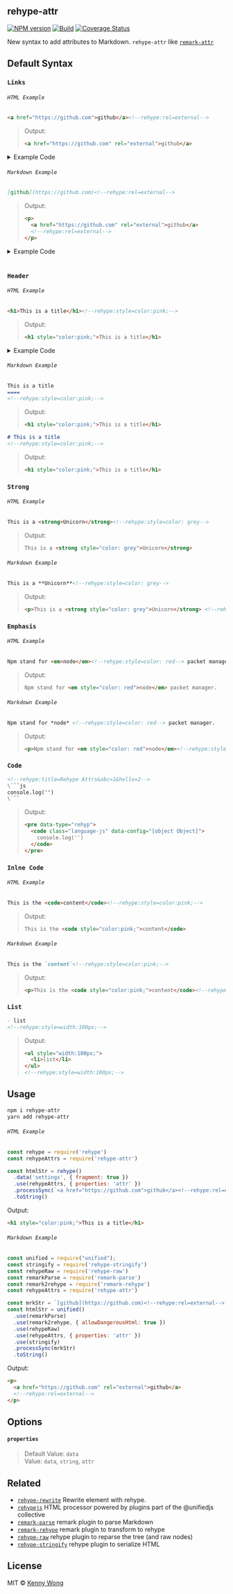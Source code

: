 rehype-attr
---

[![NPM version](https://img.shields.io/npm/v/rehype-attr.svg?style=flat)](https://npmjs.org/package/rehype-attr)
[![Build](https://github.com/jaywcjlove/rehype-attr/actions/workflows/ci.yml/badge.svg)](https://github.com/jaywcjlove/rehype-attr/actions/workflows/ci.yml)
[![Coverage Status](https://coveralls.io/repos/github/jaywcjlove/rehype-attr/badge.svg?branch=main)](https://coveralls.io/github/jaywcjlove/rehype-attr?branch=main)

New syntax to add attributes to Markdown. `rehype-attr` like [`remark-attr`](https://github.com/arobase-che/remark-attr)

## Default Syntax

### `Links`

###### `HTML Example`

```html
<a href="https://github.com">github</a><!--rehype:rel=external-->
```

> Output: 
> ```html
> <a href="https://github.com" rel="external">github</a>
> ```

<details>
<summary>Example Code</summary>

```js
const rehype = require('rehype')
const rehypeAttrs = require('rehype-attr')

const htmlStr = rehype()
  .data('settings', { fragment: true })
  .use(rehypeAttrs, { properties: 'attr' })
  .processSync(`<a href="https://github.com">github</a><!--rehype:rel=external-->`)
  .toString()
```

</details>

###### `Markdown Example`

```markdown
[github](https://github.com)<!--rehype:rel=external-->
```

> Output: 
> ```html
> <p>
>   <a href="https://github.com" rel="external">github</a>
>   <!--rehype:rel=external-->
> </p>
> ```


<details>
<summary>Example Code</summary>

```js
const unified = require("unified");
const stringify = require('rehype-stringify')
const rehypeRaw = require('rehype-raw')
const remark2rehype = require('remark-rehype')
const remarkParse = require('remark-parse')
const rehypeAttrs = require('rehype-attr')

const htmlStr = unified()
  .use(remarkParse)
  .use(remark2rehype, { allowDangerousHtml: true })
  .use(rehypeRaw)
  .use(rehypeAttrs, { properties: 'attr' })
  .use(stringify)
  .processSync(`[github](https://github.com)<!--rehype:rel=external-->`)
  .toString()
```

</details>

<br />

### `Header`

###### `HTML Example`

```html
<h1>This is a title</h1><!--rehype:style=color:pink;-->
```

> Output: 
> ```html
> <h1 style="color:pink;">This is a title</h1>
> ```

<details>
<summary>Example Code</summary>

```js
const rehype = require('rehype')
const rehypeAttrs = require('rehype-attr')

const htmlStr = rehype()
  .data('settings', { fragment: true })
  .use(rehypeAttrs, { properties: 'attr' })
  .processSync(`<h1>This is a title</h1><!--rehype:style=color:pink;-->`)
  .toString()
```

</details>

###### `Markdown Example`

```markdown
This is a title
====
<!--rehype:style=color:pink;-->
```

> Output:
> ```html
> <h1 style="color:pink;">This is a title</h1>
> ```

```markdown
# This is a title
<!--rehype:style=color:pink;-->
```

> Output:
> ```html
> <h1 style="color:pink;">This is a title</h1>
> ```

### `Strong`

###### `HTML Example`

```html
This is a <strong>Unicorn</strong><!--rehype:style=color: grey-->
```

> Output: 
> ```html
> This is a <strong style="color: grey">Unicorn</strong>
> ```

###### `Markdown Example`

```markdown
This is a **Unicorn**<!--rehype:style=color: grey-->
```

> Output:
> ```html
> <p>This is a <strong style="color: grey">Unicorn</strong> <!--rehype:style=color: grey--></p>
> ```

### `Emphasis`

###### `HTML Example`

```html
Npm stand for <em>node</em><!--rehype:style=color: red--> packet manager.
```

> Output: 
> ```html
> Npm stand for <em style="color: red">node</em> packet manager.
> ```

###### `Markdown Example`

```markdown
Npm stand for *node* <!--rehype:style=color: red--> packet manager.
```

> Output:
> 
> ```html
> <p>Npm stand for <em style="color: red">node</em><!--rehype:style=color: red--> packet manager.</p>
> ```

### `Code`

```markdown
<!--rehype:title=Rehype Attrs&abc=1&hello=2-->
\```js
console.log('')
\```
```

> Output:
> 
> ```html
> <pre data-type="rehyp">
>   <code class="language-js" data-config="[object Object]">
>     console.log('')
>   </code>
> </pre>
> ```

### `Inlne Code`

###### `HTML Example`

```html
This is the <code>content</code><!--rehype:style=color:pink;-->
```

> Output: 
> ```html
> This is the <code style="color:pink;">content</code>
> ```

###### `Markdown Example`

```markdown
This is the `content`<!--rehype:style=color:pink;-->
```

> Output:
> 
> ```html
> <p>This is the <code style="color:pink;">content</code><!--rehype:style=color:pink;--></p>
> ```

### `List`

```markdown
- list
<!--rehype:style=width:100px;-->
```

> Output:
> 
> ```html
> <ul style="width:100px;">
>   <li>list</li>
> </ul>
> <!--rehype:style=width:100px;-->
> ```

## Usage

```bash
npm i rehype-attr
yarn add rehype-attr
```

###### `HTML Example`

```js
const rehype = require('rehype')
const rehypeAttrs = require('rehype-attr')

const htmlStr = rehype()
  .data('settings', { fragment: true })
  .use(rehypeAttrs, { properties: 'attr' })
  .processSync(`<a href="https://github.com">github</a><!--rehype:rel=external-->`)
  .toString()
```

Output: 
```html
<h1 style="color:pink;">This is a title</h1>
```

###### `Markdown Example`

```js
const unified = require("unified");
const stringify = require('rehype-stringify')
const rehypeRaw = require('rehype-raw')
const remarkParse = require('remark-parse')
const remark2rehype = require('remark-rehype')
const rehypeAttrs = require('rehype-attr')

const mrkStr = `[github](https://github.com)<!--rehype:rel=external-->`
const htmlStr = unified()
  .use(remarkParse)
  .use(remark2rehype, { allowDangerousHtml: true })
  .use(rehypeRaw)
  .use(rehypeAttrs, { properties: 'attr' })
  .use(stringify)
  .processSync(mrkStr)
  .toString()
```

Output: 

```html
<p>
  <a href="https://github.com" rel="external">github</a>
  <!--rehype:rel=external-->
</p>
```

## Options

#### `properties`

> Default Value: `data`  
> Value: `data`, `string`, `attr`

## Related

- [`rehype-rewrite`](https://github.com/jaywcjlove/rehype-rewrite) Rewrite element with rehype.
- [`rehypejs`](https://github.com/rehypejs/rehype) HTML processor powered by plugins part of the @unifiedjs collective
- [`remark-parse`](https://www.npmjs.com/package/remark-parse) remark plugin to parse Markdown
- [`remark-rehype`](https://www.npmjs.com/package/remark-rehype) remark plugin to transform to rehype
- [`rehype-raw`](https://www.npmjs.com/package/rehype-raw) rehype plugin to reparse the tree (and raw nodes)
- [`rehype-stringify`](https://www.npmjs.com/package/rehype-stringify) rehype plugin to serialize HTML

## License

MIT © [Kenny Wong](https://github.com/jaywcjlove)
